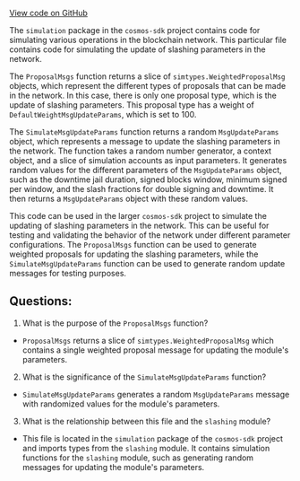 [View code on GitHub](https://github.com/cosmos/cosmos-sdk/blob/main/x/slashing/simulation/proposals.go)

The `simulation` package in the `cosmos-sdk` project contains code for simulating various operations in the blockchain network. This particular file contains code for simulating the update of slashing parameters in the network.

The `ProposalMsgs` function returns a slice of `simtypes.WeightedProposalMsg` objects, which represent the different types of proposals that can be made in the network. In this case, there is only one proposal type, which is the update of slashing parameters. This proposal type has a weight of `DefaultWeightMsgUpdateParams`, which is set to 100.

The `SimulateMsgUpdateParams` function returns a random `MsgUpdateParams` object, which represents a message to update the slashing parameters in the network. The function takes a random number generator, a context object, and a slice of simulation accounts as input parameters. It generates random values for the different parameters of the `MsgUpdateParams` object, such as the downtime jail duration, signed blocks window, minimum signed per window, and the slash fractions for double signing and downtime. It then returns a `MsgUpdateParams` object with these random values.

This code can be used in the larger `cosmos-sdk` project to simulate the updating of slashing parameters in the network. This can be useful for testing and validating the behavior of the network under different parameter configurations. The `ProposalMsgs` function can be used to generate weighted proposals for updating the slashing parameters, while the `SimulateMsgUpdateParams` function can be used to generate random update messages for testing purposes.
## Questions: 
 1. What is the purpose of the `ProposalMsgs` function?
- `ProposalMsgs` returns a slice of `simtypes.WeightedProposalMsg` which contains a single weighted proposal message for updating the module's parameters.

2. What is the significance of the `SimulateMsgUpdateParams` function?
- `SimulateMsgUpdateParams` generates a random `MsgUpdateParams` message with randomized values for the module's parameters.

3. What is the relationship between this file and the `slashing` module?
- This file is located in the `simulation` package of the `cosmos-sdk` project and imports types from the `slashing` module. It contains simulation functions for the `slashing` module, such as generating random messages for updating the module's parameters.